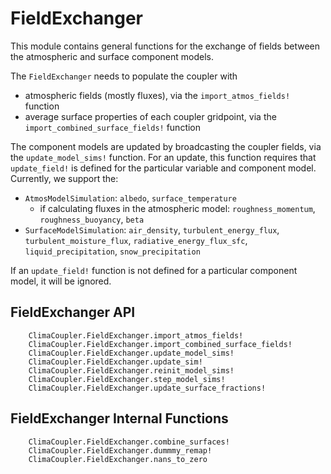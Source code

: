 # FieldExchanger

This module contains general functions for the exchange of fields between the atmospheric and surface component models.

The `FieldExchanger` needs to populate the coupler with
- atmospheric fields (mostly fluxes), via the `import_atmos_fields!` function
- average surface properties of each coupler gridpoint, via the `import_combined_surface_fields!` function

The component models are updated by broadcasting the coupler fields, via the `update_model_sims!` function. For an update, this function requires that `update_field!` is defined for the particular variable and component model. Currently, we support the:
- `AtmosModelSimulation`: `albedo`, `surface_temperature`
    - if calculating fluxes in the atmospheric model: `roughness_momentum`, `roughness_buoyancy`, `beta`
- `SurfaceModelSimulation`: `air_density`, `turbulent_energy_flux`, `turbulent_moisture_flux`, `radiative_energy_flux_sfc`, `liquid_precipitation`, `snow_precipitation`

If an `update_field!` function is not defined for a particular component model, it will be ignored.

## FieldExchanger API

```@docs
    ClimaCoupler.FieldExchanger.import_atmos_fields!
    ClimaCoupler.FieldExchanger.import_combined_surface_fields!
    ClimaCoupler.FieldExchanger.update_model_sims!
    ClimaCoupler.FieldExchanger.update_sim!
    ClimaCoupler.FieldExchanger.reinit_model_sims!
    ClimaCoupler.FieldExchanger.step_model_sims!
    ClimaCoupler.FieldExchanger.update_surface_fractions!
```

## FieldExchanger Internal Functions

```@docs
    ClimaCoupler.FieldExchanger.combine_surfaces!
    ClimaCoupler.FieldExchanger.dummmy_remap!
    ClimaCoupler.FieldExchanger.nans_to_zero
```
